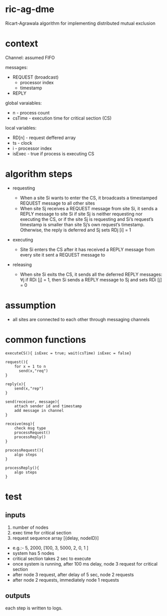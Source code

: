 # ric-ag-dme
Ricart-Agrawala algorithm for implementing distributed mutual exclusion

# context
Channel: assumed FIFO

messages: 
- REQUEST (broadcast)
  - processor index
  - timestamp
- REPLY

global varaiables:
- n - process count
- csTime - execution time for critical section (CS)

local variables: 
- RD[n] - request deffered array
- ts - clock
- i - processor index
- isExec - true if process is executing CS


# algorithm steps
- requesting
  - When a site Si wants to enter the CS, it broadcasts a timestamped REQUEST message to all other sites
  - When site Sj receives a REQUEST message from site Si, it sends a REPLY message to site Si if site Sj is neither requesting nor executing the CS, or if the site Sj is requesting and Si’s request’s timestamp is smaller than site Sj’s own request’s timestamp. Otherwise, the reply is deferred and Sj sets RDj [i] = 1

- executing
  - Site Si enters the CS after it has received a REPLY message from every site it sent a REQUEST message to

- releasing
  - When site Si exits the CS, it sends all the deferred REPLY messages: ∀j if RDi [j] = 1, then Si  sends a REPLY message to Sj and sets RDi [j] = 0

# assumption
- all sites are connected to each other through messaging channels

# common functions
    
    executeCS(){ isExec = true; wait(csTime) isExec = false}

    request(){
        for x = 1 to n
          send(x,"req")
    }

    reply(x){
        send(x,"rep")
    }

    send(receiver, message){
        attach sender id and timestamp
        add message in channel
    }

    receive(msg){
        check msg type
        processRequest()
        processReply()
    }

    processRequest(){
        algo steps
    }
    
    processReply(){
        algo steps
    }


# test
## inputs
1. number of nodes
2. exec time for critical section
3. request sequence array [{delay, nodeID}]
  - e.g.:- 5, 2000, [100, 3, 5000, 2, 0, 1 ]
  - system has 5 nodes 
  - critical section takes 2 sec to execute
  - once system is running, after 100 ms delay, node 3 request for critical section 
  - after node 3 request, after delay of 5 sec, node 2 requests
  - after node 2 requests, immediately node 1 requests

## outputs
each step is written to logs.



